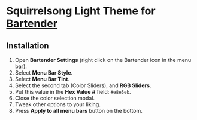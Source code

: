 # Squirrelsong Light Theme for [Bartender](https://www.macbartender.com)

## Installation

1. Open **Bartender Settings** (right click on the Bartender icon in the menu bar).
2. Select **Menu Bar Style**.
3. Select **Menu Bar Tint**.
3. Select the second tab (Color Sliders), and **RGB Sliders**.
4. Put this value in the **Hex Value #** field: `#e8e5eb`.
5. Close the color selection modal.
6. Tweak other options to your liking.
7. Press **Apply to all menu bars** button on the bottom.
